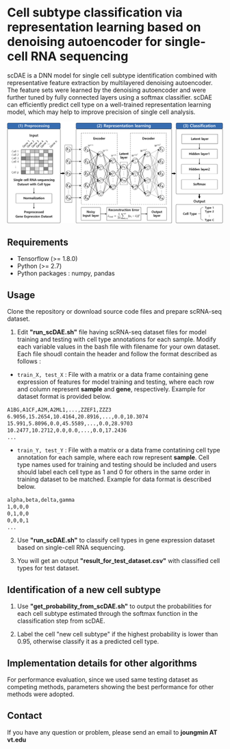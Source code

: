 # Cell subtype classification via representation learning based on denoising autoencoder for single-cell RNA sequencing
scDAE is a DNN model for single cell subtype identification combined with representative feature extraction by multilayered denoising autoencoder. The feature sets were learned by the denoising autoencoder and were further tuned by fully connected layers using a softmax classifier. scDAE can efficiently predict cell type on a well-trained representation learning model, which may help to improve precision of single cell analysis.

![Figure](https://github.com/cbi-bioinfo/scDAE/blob/master/celltype_classification_v6.png?raw=true)

## Requirements
* Tensorflow (>= 1.8.0)
* Python (>= 2.7)
* Python packages : numpy, pandas

## Usage
Clone the repository or download source code files and prepare scRNA-seq dataset.

1. Edit **"run_scDAE.sh"** file having scRNA-seq dataset files for model training and testing with cell type annotations for each sample. Modify each variable values in the bash file with filename for your own dataset. Each file shoudl contain the header and follow the format described as follows :

- ```train_X, test_X``` : File with a matrix or a data frame containing gene expression of features for model training and testing, where each row and column represent **sample** and **gene**, respectively. Example for dataset format is provided below.

```
A1BG,A1CF,A2M,A2ML1,...,ZZEF1,ZZZ3
6.9056,15.2654,10.4164,20.8916,...,0.0,10.3074
15.991,5.8096,0.0,45.5589,...,0.0,28.9703
10.2477,10.2712,0.0,0.0,...,0.0,17.2436
...
```

- ```train_Y, test_Y``` : File with a matrix or a data frame contatining cell type annotation for each sample, where each row represent **sample**. Cell type names used for training and testing should be included and users should label each cell type as 1 and 0 for others in the same order in training dataset to be matched. Example for data format is described below.

```
alpha,beta,delta,gamma
1,0,0,0
0,1,0,0
0,0,0,1
...
```

2. Use **"run_scDAE.sh"** to classify cell types in gene expression dataset based on single-cell RNA sequencing.

3. You will get an output **"result_for_test_dataset.csv"** with classified cell types for test dataset.

## Identification of a new cell subtype
1. Use **"get_probability_from_scDAE.sh"** to output the probabilities for each cell subtype estimated through the softmax function in the classification step from scDAE.

2. Label the cell "new cell subtype" if the highest probability is lower than 0.95, otherwise classify it as a predicted cell type. 

## Implementation details for other algorithms
For performance evaluation, since we used same testing dataset as competing methods, parameters showing the best performance for other methods were adopted.

## Contact
If you have any question or problem, please send an email to **joungmin AT vt.edu**
